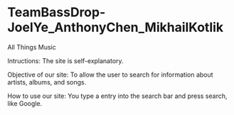 # TeamBassDrop-JoelYe_AnthonyChen_MikhailKotlik
All Things Music

Intructions: The site is self-explanatory.

Objective of our site: 
To allow the user to search for information about artists, albums, and songs.

How to use our site:
You type a entry into the search bar and press search, like Google.
